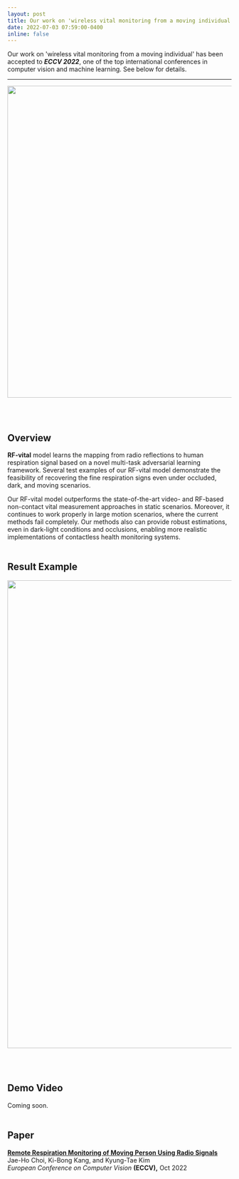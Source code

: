 ```yaml
---
layout: post
title: Our work on 'wireless vital monitoring from a moving individual' has been accepted to ***ECCV 2022***, one of the top international conferences in computer vision and machine learning.
date: 2022-07-03 07:59:00-0400
inline: false
---
```


Our work on 'wireless vital monitoring from a moving individual' has been accepted to ***ECCV 2022***, one of the top international conferences in computer vision and machine learning. See below for details.

***
<p align="center"><img src="https://jhchoi93.github.io/assets/img/RF-vital/overview.png" width="700px"/></p>
<br><br>

## Overview
**RF-vital** model learns the mapping from radio reflections to human respiration signal based on a novel multi-task adversarial learning  framework. Several test examples of our RF-vital model demonstrate the feasibility of recovering the fine respiration signs even under occluded, dark, and moving scenarios. 

Our RF-vital model outperforms the state-of-the-art video- and RF-based non-contact vital measurement approaches in static scenarios. Moreover, it continues to work properly in large motion scenarios, where the current methods fail completely. Our methods also can provide robust estimations, even in dark-light conditions and occlusions, enabling more realistic implementations of contactless health monitoring systems.
<br><br>

## Result Example
<p align="center"><img src="https://jhchoi93.github.io/assets/img/RF-vital/result.png" width="1050px"/></p>
<br><br>

## Demo Video
Coming soon.
<br><br>

## Paper
[**Remote Respiration Monitoring of Moving Person Using Radio Signals**](https://jhchoi93.github.io/assets/pdf/2022_ECCV_RFVital_main.pdf)  
Jae-Ho Choi, Ki-Bong Kang, and Kyung-Tae Kim  
*European Conference on Computer Vision* **(ECCV),** Oct 2022
